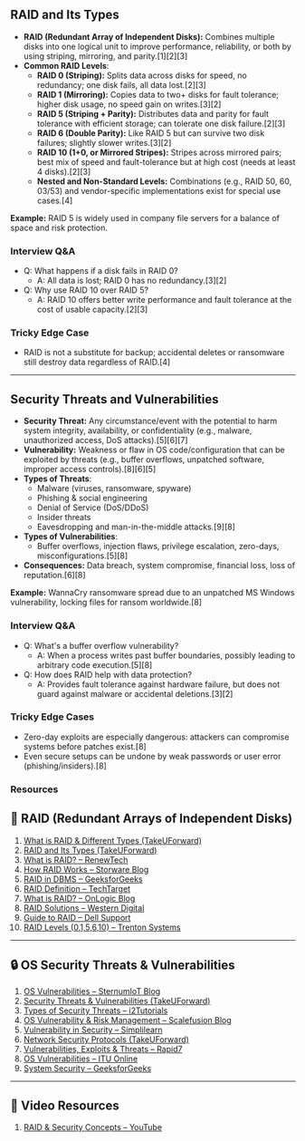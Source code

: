 

## RAID and Its Types

- **RAID (Redundant Array of Independent Disks):** Combines multiple disks into one logical unit to improve performance, reliability, or both by using striping, mirroring, and parity.[1][2][3]
- **Common RAID Levels**:
  - **RAID 0 (Striping):** Splits data across disks for speed, no redundancy; one disk fails, all data lost.[2][3]
  - **RAID 1 (Mirroring):** Copies data to two+ disks for fault tolerance; higher disk usage, no speed gain on writes.[3][2]
  - **RAID 5 (Striping + Parity):** Distributes data and parity for fault tolerance with efficient storage; can tolerate one disk failure.[2][3]
  - **RAID 6 (Double Parity):** Like RAID 5 but can survive two disk failures; slightly slower writes.[3][2]
  - **RAID 10 (1+0, or Mirrored Stripes):** Stripes across mirrored pairs; best mix of speed and fault-tolerance but at high cost (needs at least 4 disks).[2][3]
  - **Nested and Non-Standard Levels:** Combinations (e.g., RAID 50, 60, 03/53) and vendor-specific implementations exist for special use cases.[4]

**Example:** RAID 5 is widely used in company file servers for a balance of space and risk protection.

### Interview Q&A
- Q: What happens if a disk fails in RAID 0?
  - A: All data is lost; RAID 0 has no redundancy.[3][2]
- Q: Why use RAID 10 over RAID 5?
  - A: RAID 10 offers better write performance and fault tolerance at the cost of usable capacity.[2][3]

### Tricky Edge Case
- RAID is not a substitute for backup; accidental deletes or ransomware still destroy data regardless of RAID.[4]

***

## Security Threats and Vulnerabilities

- **Security Threat:** Any circumstance/event with the potential to harm system integrity, availability, or confidentiality (e.g., malware, unauthorized access, DoS attacks).[5][6][7]
- **Vulnerability:** Weakness or flaw in OS code/configuration that can be exploited by threats (e.g., buffer overflows, unpatched software, improper access controls).[8][6][5]
- **Types of Threats**:
  - Malware (viruses, ransomware, spyware)
  - Phishing & social engineering
  - Denial of Service (DoS/DDoS)
  - Insider threats
  - Eavesdropping and man-in-the-middle attacks.[9][8]
- **Types of Vulnerabilities**:
  - Buffer overflows, injection flaws, privilege escalation, zero-days, misconfigurations.[5][8]
- **Consequences:** Data breach, system compromise, financial loss, loss of reputation.[6][8]

**Example:** WannaCry ransomware spread due to an unpatched MS Windows vulnerability, locking files for ransom worldwide.[8]

### Interview Q&A
- Q: What's a buffer overflow vulnerability?
  - A: When a process writes past buffer boundaries, possibly leading to arbitrary code execution.[5][8]
- Q: How does RAID help with data protection?
  - A: Provides fault tolerance against hardware failure, but does not guard against malware or accidental deletions.[3][2]

### Tricky Edge Cases
- Zero-day exploits are especially dangerous: attackers can compromise systems before patches exist.[8]
- Even secure setups can be undone by weak passwords or user error (phishing/insiders).[8]


### Resources

## 💽 RAID (Redundant Arrays of Independent Disks)
1. [What is RAID & Different Types (TakeUForward)](https://takeuforward.org/operating-system/what-is-raid-different-types-of-raid/)  
2. [RAID and Its Types (TakeUForward)](https://takeuforward.org/operating-system/raid-and-its-types)  
3. [What is RAID? – RenewTech](https://www.renewtech.com/blog/what-is-raid.html)  
4. [How RAID Works – Storware Blog](https://storware.eu/blog/what-is-raid-and-how-does-it-work/)  
5. [RAID in DBMS – GeeksforGeeks](https://www.geeksforgeeks.org/dbms/raid-redundant-arrays-of-independent-disks/)  
6. [RAID Definition – TechTarget](https://www.techtarget.com/searchstorage/definition/RAID)  
7. [What is RAID? – OnLogic Blog](https://www.onlogic.com/blog/what-is-raid/)  
8. [RAID Solutions – Western Digital](https://www.westerndigital.com/en-in/solutions/raid)  
9. [Guide to RAID – Dell Support](https://www.dell.com/support/kbdoc/en-in/000128638/guide-to-raid-redundant-array-of-independent-disks)  
10. [RAID Levels (0,1,5,6,10) – Trenton Systems](https://www.trentonsystems.com/en-au/blog/raid-levels-0-1-5-6-10-raid-types)  

---

## 🔒 OS Security Threats & Vulnerabilities
1. [OS Vulnerabilities – SternumIoT Blog](https://sternumiot.com/iot-blog/operating-system-vulnerabilities-understanding-and-mitigating-the-risk/)  
2. [Security Threats & Vulnerabilities (TakeUForward)](https://takeuforward.org/operating-system/security-threats-vulnerabilities)  
3. [Types of Security Threats – i2Tutorials](https://www.i2tutorials.com/os-introduction/os-types-of-security-threats/)  
4. [OS Vulnerability & Risk Management – Scalefusion Blog](https://blog.scalefusion.com/os-vulnerability-and-risk-management/)  
5. [Vulnerability in Security – Simplilearn](https://www.simplilearn.com/vulnerability-in-security-article)  
6. [Network Security Protocols (TakeUForward)](https://takeuforward.org/computer-network/network-security-protocols)  
7. [Vulnerabilities, Exploits & Threats – Rapid7](https://www.rapid7.com/fundamentals/vulnerabilities-exploits-threats/)  
8. [OS Vulnerabilities – ITU Online](https://www.ituonline.com/blogs/operating-system-vulnerabilities/)  
9. [System Security – GeeksforGeeks](https://www.geeksforgeeks.org/operating-systems/system-security/)  

---

## 🎥 Video Resources
1. [RAID & Security Concepts – YouTube](https://www.youtube.com/watch?v=YunvZspOuVs)  
